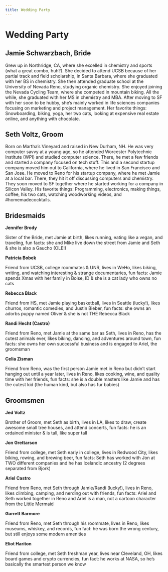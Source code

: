 ```yaml
---
title: Wedding Party
---
```


# Wedding Party

## Jamie Schwarzbach, Bride

Grew up in Northridge, CA, where she excelled in chemistry and sports (what a great combo, huh?). She decided to attend UCSB because of her partial track and field scholarship, in Santa Barbara, where she graduated with her BS in chemistry. She then attended graduate school at the University of Nevada Reno, studying organic chemistry. She enjoyed joining the Nevada Cycling Team, where she competed in mountain biking. All the while, she graduated with her MS in chemistry and MBA. After moving to SF with her soon to be hubby, she’s mainly worked in life sciences companies focusing on marketing and project management. Her favorite things: Snowboarding, biking, yoga, her two cats, looking at expensive real estate online, and anything with chocolate.

## Seth Voltz, Groom

 Born on Martha’s Vineyard and raised in New Durham, NH. He was very computer savvy at a young age, so he attended Worcester Polytechnic Institute (WPI) and studied computer science. There, he met a few friends and started a company focused on tech stuff. This and a second startup company moved him out to California, where he lived in San Francisco and San Jose. He moved to Reno for his startup company, where he met Jamie at a local bar. There, they hit it off discussing computers and chemistry. They soon moved to SF together where he started working for a company in Silicon Valley. His favorite things: Programming, electronics, making things, coffee, his two cats, watching woodworking videos, and #homemadecocktails.

## Bridesmaids

**Jennifer Brody**

Sister of the Bride, met Jamie at birth, likes running, eating like a vegan, and traveling, fun facts: she and Mike live down the street from Jamie and Seth & she is also a Gaucho (OLE!)

**Patricia Bobek**

Friend from UCSB, college roommates & UNR, lives in WeHo, likes biking, writing, and watching interesting & strange documentaries, fun facts: Jamie spends Xmas with her family in Boise, ID & she is a cat lady who owns no cats

**Rebecca Black**

Friend from HS, met Jamie playing basketball, lives in Seattle (lucky!), likes churros, romantic comedies, and Justin Bieber, fun facts: she owns an adorbs puppy named Oliver & she is not THE Rebecca Black

**Randi Hecht (Castro)**

Friend from Reno, met Jamie at the same bar as Seth, lives in Reno, has the cutest animals ever, likes biking, dancing, and adventures around town, fun facts: she owns her own successful business and is engaged to Ariel, the groomsman

**Celia Zisman**

Friend from Reno, was the first person Jamie met in Reno but didn’t start hanging out until a year later, lives in Reno, likes cooking, wine, and quality time with her friends, fun facts: she is a double masters like Jamie and has the cutest kid (the human kind, but also has fur babies)

## Groomsmen

**Jed Voltz**

Brother of Groom, met Seth as birth, lives in LA, likes to draw, create awesome small tree houses, and attend concerts, fun facts: he is an ordained minister & is tall, like super tall

**Jon Grettarson**

Friend from college, met Seth early in college, lives in Redwood City, likes biking, rowing, and brewing beer, fun facts: Seth has worked with Jon at TWO different companies and he has Icelandic ancestry (2 degrees separated from Bjork)

**Ariel Castro**

Friend from Reno, met Seth through Jamie/Randi (lucky!), lives in Reno, likes climbing, camping, and nerding out with friends, fun facts: Ariel and Seth worked together in Reno and Ariel is a man, not a cartoon character from the Little Mermaid

**Garrett Barmore**

Friend from Reno, met Seth through his roommate, lives in Reno, likes museums, whiskey, and records, fun fact: he was born the wrong century, but still enjoys some modern amenities

**Eliot Hariton**

Friend from college, met Seth freshman year, lives near Cleveland, OH, likes board games and crypto currencies, fun fact: he works at NASA, so he’s basically the smartest person we know
